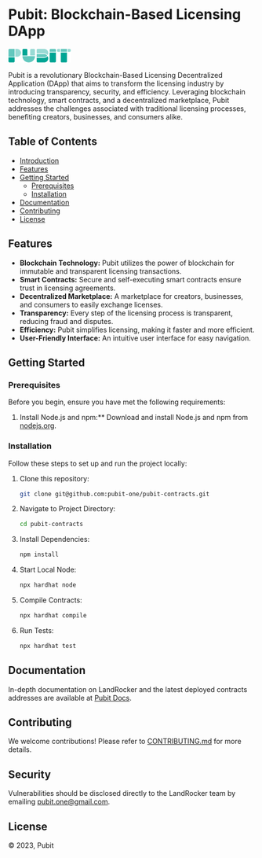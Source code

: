 # Pubit: Blockchain-Based Licensing DApp

![Pubit Logo](/assets/logo%20Pubit.png)

Pubit is a revolutionary Blockchain-Based Licensing Decentralized Application (DApp) that aims to transform the licensing industry by introducing transparency, security, and efficiency. Leveraging blockchain technology, smart contracts, and a decentralized marketplace, Pubit addresses the challenges associated with traditional licensing processes, benefiting creators, businesses, and consumers alike.

## Table of Contents

- [Introduction](#pubit-blockchain-based-licensing-dapp)
- [Features](#features)
- [Getting Started](#getting-started)
  - [Prerequisites](#prerequisites)
  - [Installation](#installation)
- [Documentation](#Documentation)
- [Contributing](#contributing)
- [License](#license)

## Features

- **Blockchain Technology:** Pubit utilizes the power of blockchain for immutable and transparent licensing transactions.
- **Smart Contracts:** Secure and self-executing smart contracts ensure trust in licensing agreements.
- **Decentralized Marketplace:** A marketplace for creators, businesses, and consumers to easily exchange licenses.
- **Transparency:** Every step of the licensing process is transparent, reducing fraud and disputes.
- **Efficiency:** Pubit simplifies licensing, making it faster and more efficient.
- **User-Friendly Interface:** An intuitive user interface for easy navigation.

## Getting Started

### Prerequisites

Before you begin, ensure you have met the following requirements:
  1. Install Node.js and npm:\*\* Download and install Node.js and npm from [nodejs.org](https://nodejs.org/).


### Installation


Follow these steps to set up and run the project locally:


1. Clone this repository:

   ```bash
   git clone git@github.com:pubit-one/pubit-contracts.git

   ```

2. Navigate to Project Directory:

   ```bash
   cd pubit-contracts

   ```

3. Install Dependencies:

   ```bash
   npm install

   ```

4. Start Local Node:

   ```bash
   npx hardhat node

   ```

5. Compile Contracts:

   ```bash
   npx hardhat compile

   ```

6. Run Tests:

   ```bash
   npx hardhat test

   ```

## Documentation

In-depth documentation on LandRocker and the latest deployed contracts addresses are available at [Pubit Docs](https://whitepaper.pubit.one/).

## Contributing

We welcome contributions! Please refer to [CONTRIBUTING.md](CONTRIBUTING.md) for more details.


## Security

Vulnerabilities should be disclosed directly to the LandRocker team by emailing pubit.one@gmail.com.

## License

&copy; 2023, Pubit

